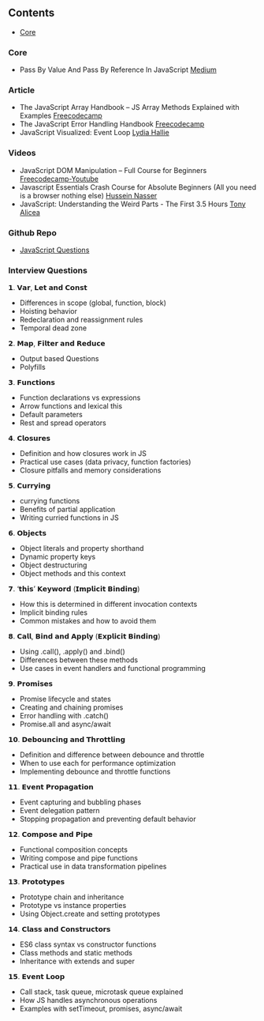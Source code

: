 ## Contents

* [Core](#core)

### Core

* Pass By Value And Pass By Reference In JavaScript [Medium](https://medium.com/nodesimplified/javascript-pass-by-value-and-pass-by-reference-in-javascript-fcf10305aa9c)

### Article
- The JavaScript Array Handbook – JS Array Methods Explained with Examples [Freecodecamp](https://www.freecodecamp.org/news/the-javascript-array-handbook/)
- The JavaScript Error Handling Handbook [Freecodecamp](https://www.freecodecamp.org/news/the-javascript-error-handling-handbook/)
- JavaScript Visualized: Event Loop [Lydia Hallie](https://web.archive.org/web/20230325052042/https://dev.to/lydiahallie/javascript-visualized-event-loop-3dif)

### Videos 

- JavaScript DOM Manipulation – Full Course for Beginners [Freecodecamp-Youtube](https://youtu.be/5fb2aPlgoys?si=95NDzzIYC-zO7k3X)
- Javascript Essentials Crash Course for Absolute Beginners (All you need is a browser nothing else) [Hussein Nasser](https://youtu.be/ZM7gXus7BH8?si=mjCO_NTsm9PNKlIN)
- JavaScript: Understanding the Weird Parts - The First 3.5 Hours [Tony Alicea](https://youtu.be/Bv_5Zv5c-Ts?si=fP-LGTvU5ggbVU8R)

### Github Repo

- [JavaScript Questions](https://github.com/lydiahallie/javascript-questions)


### Interview Questions

𝟭. 𝗩𝗮𝗿, 𝗟𝗲𝘁 𝗮𝗻𝗱 𝗖𝗼𝗻𝘀𝘁
 - Differences in scope (global, function, block)
 - Hoisting behavior
 - Redeclaration and reassignment rules
 - Temporal dead zone

𝟮. 𝗠𝗮𝗽, 𝗙𝗶𝗹𝘁𝗲𝗿 𝗮𝗻𝗱 𝗥𝗲𝗱𝘂𝗰𝗲
- Output based Questions
- Polyfills

𝟯. 𝗙𝘂𝗻𝗰𝘁𝗶𝗼𝗻𝘀
 - Function declarations vs expressions
 - Arrow functions and lexical this
 - Default parameters
 - Rest and spread operators

𝟰. 𝗖𝗹𝗼𝘀𝘂𝗿𝗲𝘀
 - Definition and how closures work in JS
 - Practical use cases (data privacy, function factories)
 - Closure pitfalls and memory considerations

𝟱. 𝗖𝘂𝗿𝗿𝘆𝗶𝗻𝗴
 - currying functions
 - Benefits of partial application
 - Writing curried functions in JS

𝟲. 𝗢𝗯𝗷𝗲𝗰𝘁𝘀
 - Object literals and property shorthand
 - Dynamic property keys
 - Object destructuring
 - Object methods and this context

𝟳. ‘𝘁𝗵𝗶𝘀’ 𝗞𝗲𝘆𝘄𝗼𝗿𝗱 (𝗜𝗺𝗽𝗹𝗶𝗰𝗶𝘁 𝗕𝗶𝗻𝗱𝗶𝗻𝗴)
 - How this is determined in different invocation contexts
 - Implicit binding rules
 - Common mistakes and how to avoid them

𝟴. 𝗖𝗮𝗹𝗹, 𝗕𝗶𝗻𝗱 𝗮𝗻𝗱 𝗔𝗽𝗽𝗹𝘆 (𝗘𝘅𝗽𝗹𝗶𝗰𝗶𝘁 𝗕𝗶𝗻𝗱𝗶𝗻𝗴)
 - Using .call(), .apply() and .bind()
 - Differences between these methods
 - Use cases in event handlers and functional programming

𝟵. 𝗣𝗿𝗼𝗺𝗶𝘀𝗲𝘀
 - Promise lifecycle and states
 - Creating and chaining promises
 - Error handling with .catch()
 - Promise.all and async/await

𝟭𝟬. 𝗗𝗲𝗯𝗼𝘂𝗻𝗰𝗶𝗻𝗴 𝗮𝗻𝗱 𝗧𝗵𝗿𝗼𝘁𝘁𝗹𝗶𝗻𝗴
 - Definition and difference between debounce and throttle
 - When to use each for performance optimization
 - Implementing debounce and throttle functions

𝟭𝟭. 𝗘𝘃𝗲𝗻𝘁 𝗣𝗿𝗼𝗽𝗮𝗴𝗮𝘁𝗶𝗼𝗻
 - Event capturing and bubbling phases
 - Event delegation pattern
 - Stopping propagation and preventing default behavior

𝟭𝟮. 𝗖𝗼𝗺𝗽𝗼𝘀𝗲 𝗮𝗻𝗱 𝗣𝗶𝗽𝗲
 - Functional composition concepts
 - Writing compose and pipe functions
 - Practical use in data transformation pipelines

𝟭𝟯. 𝗣𝗿𝗼𝘁𝗼𝘁𝘆𝗽𝗲𝘀
 - Prototype chain and inheritance
 - Prototype vs instance properties
 - Using Object.create and setting prototypes

𝟭𝟰. 𝗖𝗹𝗮𝘀𝘀 𝗮𝗻𝗱 𝗖𝗼𝗻𝘀𝘁𝗿𝘂𝗰𝘁𝗼𝗿𝘀
 - ES6 class syntax vs constructor functions
 - Class methods and static methods
 - Inheritance with extends and super

𝟭𝟱. 𝗘𝘃𝗲𝗻𝘁 𝗟𝗼𝗼𝗽
 - Call stack, task queue, microtask queue explained
 - How JS handles asynchronous operations
 - Examples with setTimeout, promises, async/await
